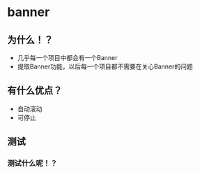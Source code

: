 # banner

## 为什么！？

* 几乎每一个项目中都会有一个Banner
* 提取Banner功能，以后每一个项目都不需要在关心Banner的问题

## 有什么优点？

* 自动滚动
* 可停止

## 测试

### 测试什么呢！？